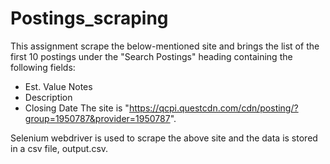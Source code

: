 # Postings_scraping

This assignment scrape the below-mentioned site and brings the list of the first 10 postings under the "Search Postings" heading containing the following fields:
- Est. Value Notes
- Description 
- Closing Date 
The site is "https://qcpi.questcdn.com/cdn/posting/?group=1950787&provider=1950787".

Selenium webdriver is used to scrape the above site and the data is stored in a csv file, output.csv.

